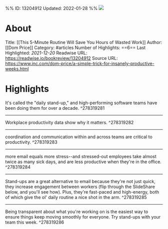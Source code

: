 %%
ID: 13204912
Updated: 2022-01-28
%%
![](https://readwise-assets.s3.amazonaws.com/static/images/article1.be68295a7e40.png)

# About
Title: [[This 5-Minute Routine Will Save You Hours of Wasted Work]]
Author: [[Dom Price]]
Category: #articles
Number of Highlights: ==6==
Last Highlighted: *2021-12-20*
Readwise URL: https://readwise.io/bookreview/13204912
Source URL: https://www.inc.com/dom-price/a-simple-trick-for-insanely-productive-weeks.html


# Highlights 
It's called the "daily stand-up," and high-performing software teams have been doing them for over a decade.  ^278319281

---

Workplace productivity data show why it matters.  ^278319282

---

coordination and communication within and across teams are critical to productivity.  ^278319283

---

more email equals more stress--and stressed-out employees take almost twice as many sick days, and are less productive when they're in the office.  ^278319284

---

Stand-ups are a great alternative to email because they're not just quick, they increase engagement between workers (flip through the SlideShare below, and you'll see how). Plus, they're fast-paced and high-energy, both of which give the ol' daily routine a nice shot in the arm.  ^278319285

---

Being transparent about what you're working on is the easiest way to ensure things keep moving smoothly for everyone. Try stand-ups with your team this week.  ^278319286


